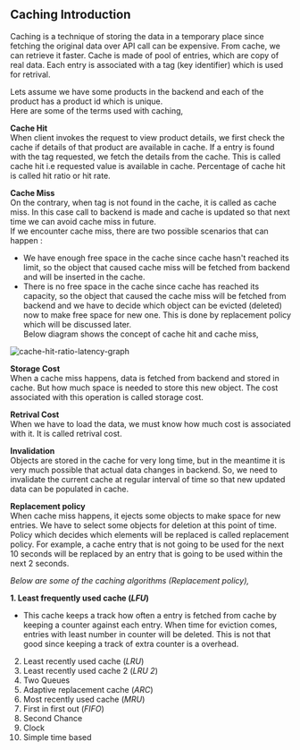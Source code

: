 ## Caching Introduction

Caching is a technique of storing the data in a temporary place since fetching the original data over API call can be expensive. From cache, we can retrieve it faster. Cache is made of pool of entries, which are copy of real data. Each entry is associated with a tag (key identifier) which is used for retrival. 

Lets assume we have some products in the backend and each of the product has a product id which is unique.  
Here are some of the terms used with caching,  

**Cache Hit**  
When client invokes the request to view product details, we first check the cache if details of that product are available in cache. If a entry is found with the tag requested, we fetch the details from the cache. This is called cache hit i.e requested value is available in cache. Percentage of cache hit is called hit ratio or hit rate.  

**Cache Miss**  
On the contrary, when tag is not found in the cache, it is called as cache miss. In this case call to backend is made and cache is updated so that next time we can avoid cache miss in future.  
If we encounter cache miss, there are two possible scenarios that can happen :  
- We have enough free space in the cache since cache hasn't reached its limit, so the object that caused cache miss will be fetched from backend and will be inserted in the cache.  
- There is no free space in the cache since cache has reached its capacity, so the object that caused the cache miss will be fetched from backend and we have to decide which object can be evicted (deleted) now to make free space for new one. This is done by replacement policy which will be discussed later.  
Below diagram shows the concept of cache hit and cache miss,  

![cache-hit-ratio-latency-graph](https://cloud.githubusercontent.com/assets/3439029/19374486/c270bd1a-9180-11e6-8df4-66fd7aab4a8e.png)

**Storage Cost**  
When a cache miss happens, data is fetched from backend and stored in cache. But how much space is needed to store this new object. The cost associated with this operation is called storage cost.  

**Retrival Cost**  
When we have to load the data, we must know how much cost is associated with it. It is called retrival cost.  

**Invalidation**  
Objects are stored in the cache for very long time, but in the meantime it is very much possible that actual data changes in backend. So, we need to invalidate the current cache at regular interval of time so that new updated data can be populated in cache.  

**Replacement policy**  
When cache miss happens, it ejects some objects to make space for new entries. We have to select some objects for deletion at this point of time. Policy which decides which elements will be replaced is called replacement policy. For example, a cache entry that is not going to be used for the next 10 seconds will be replaced by an entry that is going to be used within the next 2 seconds.  

_Below are some of the caching algorithms (Replacement policy),_  

**1. Least frequently used cache (_LFU_)**  
- This cache keeps a track how often a entry is fetched from cache by keeping a counter against each entry. When time for eviction comes, entries with least number in counter will be deleted. This is not that good since keeping a track of extra counter is a overhead.  

2. Least recently used cache (_LRU_)  
3. Least recently used cache 2 (_LRU 2_)  
4. Two Queues  
5. Adaptive replacement cache (_ARC_)  
6. Most recently used cache (_MRU_)  
7. First in first out (_FIFO_)  
8. Second Chance  
9. Clock  
10. Simple time based  
